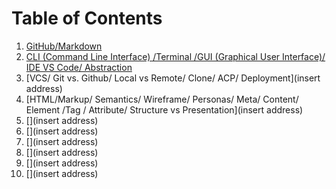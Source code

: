 # Table of Contents 
1.  [GitHub/Markdown](MarkdownSyntax.md) 
2.  [CLI (Command Line Interface) /Terminal /GUI (Graphical User Interface)/ IDE VS Code/ Abstraction](CLI_Terminal_GUI_IDE_VS_Code_Abstraction.md)
3.  [VCS/ Git vs. Github/ Local vs Remote/ Clone/  ACP/ Deployment](insert address)
4.  [HTML/Markup/ Semantics/ Wireframe/ Personas/ Meta/ Content/ Element /Tag / Attribute/ Structure vs Presentation](insert address)
5.  [](insert address)
6.  [](insert address)
7.  [](insert address)
8.  [](insert address)
9.  [](insert address)
10. [](insert address)
